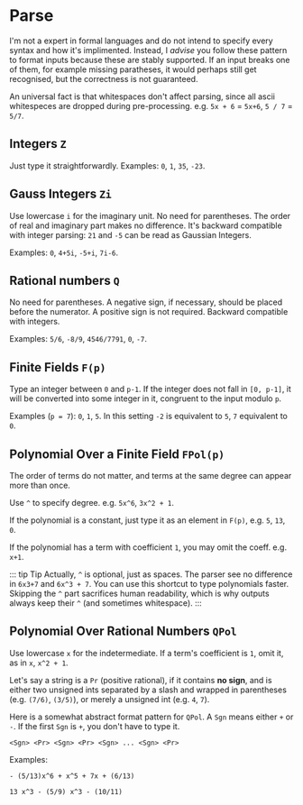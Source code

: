 # Parse

I'm not a expert in formal languages and do not intend to specify every syntax and
how it's implimented.
Instead, I _advise_ you follow these pattern to format inputs because these are
stably supported. If an input breaks one of them, for example missing paratheses,
it would perhaps still get recognised, but the correctness is not guaranteed.

An universal fact is that whitespaces don't affect parsing, since all ascii whitespeces
are dropped during pre-processing. e.g. `5x + 6` = `5x+6`, `5 / 7` = `5/7`. 

## Integers `Z`

Just type it straightforwardly. Examples: `0`, `1`, `35`, `-23`.

## Gauss Integers `Zi`

Use lowercase `i` for the imaginary unit. No need for parentheses. The order of real and imaginary part makes no difference. It's backward compatible with integer parsing: `21` and `-5` can be read as Gaussian Integers.

Examples: `0`, `4+5i`, `-5+i`, `7i-6`.

## Rational numbers `Q`

No need for parentheses. A negative sign, if necessary, should be placed before the numerator.
A positive sign is not required. Backward compatible with integers.

Examples: `5/6`, `-8/9`, `4546/7791`, `0`, `-7`.

## Finite Fields `F(p)`
Type an integer between `0` and `p-1`. If the integer does not fall in `[0, p-1]`, 
it will be converted into some integer in it, congruent to the input modulo `p`.

Examples (`p = 7`): `0`, `1`, `5`. In this setting `-2` is equivalent to `5`,
`7` equivalent to `0`.

## Polynomial Over a Finite Field `FPol(p)`

The order of terms do not matter, and terms at the same degree can appear more than once. 

Use `^` to specify degree. e.g. `5x^6`, `3x^2 + 1`.

If the polynomial is a constant, just type it as an element in `F(p)`, e.g. `5`, `13`, `0`.

If the polynomial has a term with coefficient `1`, you may omit the coeff. e.g. `x+1`.

::: tip Tip
Actually, `^` is optional, just as spaces. 
The parser see no difference in `6x3+7` and `6x^3 + 7`.
You can use this shortcut to type polynomials faster. Skipping the `^` part sacrifices human readability, which is why outputs always keep their `^` (and sometimes whitespace).
:::

## Polynomial Over Rational Numbers `QPol`

Use lowercase `x` for the indetermediate. If a term's coefficient is `1`, omit it, as in `x`, `x^2 + 1`.

Let's say a string is a `Pr` (positive rational), if it contains **no sign**, and is either two unsigned ints separated by a slash and wrapped in parentheses (e.g. `(7/6)`, `(3/5)`), or merely a unsigned int (e.g. `4`, `7`).

Here is a somewhat abstract format pattern for `QPol`. A `Sgn` means either `+` or `-`. If the first `Sgn` is `+`, you don't have to type it.
```
<Sgn> <Pr> <Sgn> <Pr> <Sgn> ... <Sgn> <Pr>
```

Examples:
```
- (5/13)x^6 + x^5 + 7x + (6/13)

13 x^3 - (5/9) x^3 - (10/11)
```